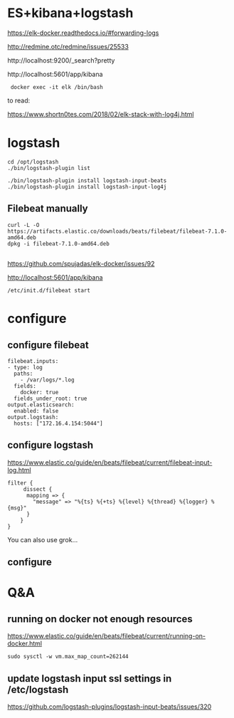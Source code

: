 # ES+kibana+logstash



https://elk-docker.readthedocs.io/#forwarding-logs

http://redmine.otc/redmine/issues/25533

http://localhost:9200/_search?pretty

http://localhost:5601/app/kibana

```
 docker exec -it elk /bin/bash
```

to read:

https://www.shortn0tes.com/2018/02/elk-stack-with-log4j.html

# logstash

```
cd /opt/logstash
./bin/logstash-plugin list

./bin/logstash-plugin install logstash-input-beats
./bin/logstash-plugin install logstash-input-log4j
```



## Filebeat manually

```
curl -L -O https://artifacts.elastic.co/downloads/beats/filebeat/filebeat-7.1.0-amd64.deb
dpkg -i filebeat-7.1.0-amd64.deb
```

## 



https://github.com/spujadas/elk-docker/issues/92


[http://localhost:5601/app/kibana](http://localhost:5601/app/kibana)

```
/etc/init.d/filebeat start
```
# configure

## configure filebeat

```
filebeat.inputs:
- type: log
  paths:
    - /var/logs/*.log
  fields:
    docker: true
  fields_under_root: true
output.elasticsearch:
  enabled: false
output.logstash:
  hosts: ["172.16.4.154:5044"]
```

## configure logstash

https://www.elastic.co/guide/en/beats/filebeat/current/filebeat-input-log.html

```
filter {
	 dissect {
      mapping => {
        "message" => "%{ts} %{+ts} %{level} %{thread} %{logger} %{msg}"
      }
    }
}
```

You can also use grok...


## configure 

# Q&A

## running on docker not enough resources
https://www.elastic.co/guide/en/beats/filebeat/current/running-on-docker.html
```
sudo sysctl -w vm.max_map_count=262144
```

## update logstash input ssl settings in /etc/logstash
https://github.com/logstash-plugins/logstash-input-beats/issues/320